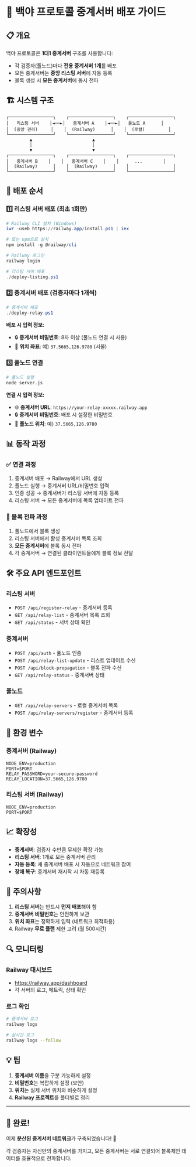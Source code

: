 # 🚀 백야 프로토콜 중계서버 배포 가이드

## 📋 개요

백야 프로토콜은 **1대1 중계서버** 구조를 사용합니다:
- 각 검증자(풀노드)마다 **전용 중계서버 1개**를 배포
- 모든 중계서버는 **중앙 리스팅 서버**에 자동 등록
- 블록 생성 시 **모든 중계서버**에 동시 전파

## 🏗️ 시스템 구조

```
┌─────────────────┐    ┌─────────────────┐    ┌─────────────────┐
│   리스팅 서버    │◄──►│   중계서버 A    │◄──►│   풀노드 A      │
│  (중앙 관리)     │    │  (Railway)      │    │  (로컬)         │
└─────────────────┘    └─────────────────┘    └─────────────────┘
         ▲                       ▲
         │                       │
         ▼                       ▼
┌─────────────────┐    ┌─────────────────┐    ┌─────────────────┐
│   중계서버 B    │    │   중계서버 C    │    │      ...        │
│  (Railway)      │    │  (Railway)      │    │                 │
└─────────────────┘    └─────────────────┘    └─────────────────┘
```

## 🚀 배포 순서

### 1️⃣ 리스팅 서버 배포 (최초 1회만)

```powershell
# Railway CLI 설치 (Windows)
iwr -useb https://railway.app/install.ps1 | iex

# 또는 npm으로 설치
npm install -g @railway/cli

# Railway 로그인
railway login

# 리스팅 서버 배포
./deploy-listing.ps1
```

### 2️⃣ 중계서버 배포 (검증자마다 1개씩)

```powershell
# 중계서버 배포
./deploy-relay.ps1
```

**배포 시 입력 정보:**
- 🔒 **중계서버 비밀번호**: 8자 이상 (풀노드 연결 시 사용)
- 📍 **위치 좌표**: 예) `37.5665,126.9780` (서울)

### 3️⃣ 풀노드 연결

```bash
# 풀노드 실행
node server.js
```

**연결 시 입력 정보:**
- 🌐 **중계서버 URL**: `https://your-relay-xxxxx.railway.app`
- 🔒 **중계서버 비밀번호**: 배포 시 설정한 비밀번호
- 📍 **풀노드 위치**: 예) `37.5665,126.9780`

## 📊 동작 과정

### ✅ 연결 과정
1. 중계서버 배포 → Railway에서 URL 생성
2. 풀노드 실행 → 중계서버 URL/비밀번호 입력
3. 인증 성공 → 중계서버가 리스팅 서버에 자동 등록
4. 리스팅 서버 → 모든 중계서버에 목록 업데이트 전파

### 🔄 블록 전파 과정
1. 풀노드에서 블록 생성
2. 리스팅 서버에서 활성 중계서버 목록 조회
3. **모든 중계서버**에 블록 동시 전파
4. 각 중계서버 → 연결된 클라이언트들에게 블록 정보 전달

## 🛠️ 주요 API 엔드포인트

### 리스팅 서버
- `POST /api/register-relay` - 중계서버 등록
- `GET /api/relay-list` - 중계서버 목록 조회
- `GET /api/status` - 서버 상태 확인

### 중계서버
- `POST /api/auth` - 풀노드 인증
- `POST /api/relay-list-update` - 리스트 업데이트 수신
- `POST /api/block-propagation` - 블록 전파 수신
- `GET /api/relay-status` - 중계서버 상태

### 풀노드
- `GET /api/relay-servers` - 로컬 중계서버 목록
- `POST /api/relay-servers/register` - 중계서버 등록

## 🔧 환경 변수

### 중계서버 (Railway)
```env
NODE_ENV=production
PORT=$PORT
RELAY_PASSWORD=your-secure-password
RELAY_LOCATION=37.5665,126.9780
```

### 리스팅 서버 (Railway)
```env
NODE_ENV=production
PORT=$PORT
```

## 📈 확장성

- **중계서버**: 검증자 수만큼 무제한 확장 가능
- **리스팅 서버**: 1개로 모든 중계서버 관리
- **자동 등록**: 새 중계서버 배포 시 자동으로 네트워크 참여
- **장애 복구**: 중계서버 재시작 시 자동 재등록

## 🚨 주의사항

1. **리스팅 서버**는 반드시 **먼저 배포**해야 함
2. **중계서버 비밀번호**는 안전하게 보관
3. **위치 좌표**는 정확하게 입력 (네트워크 최적화용)
4. Railway **무료 플랜** 제한 고려 (월 500시간)

## 🔍 모니터링

### Railway 대시보드
- https://railway.app/dashboard
- 각 서버의 로그, 메트릭, 상태 확인

### 로그 확인
```bash
# 중계서버 로그
railway logs

# 실시간 로그
railway logs --follow
```

## 💡 팁

1. **중계서버 이름**을 구분 가능하게 설정
2. **비밀번호**는 복잡하게 설정 (보안)
3. **위치**는 실제 서버 위치와 비슷하게 설정
4. **Railway 프로젝트**를 폴더별로 정리

---

## 🎉 완료!

이제 **분산된 중계서버 네트워크**가 구축되었습니다! 🚀

각 검증자는 자신만의 중계서버를 가지고, 모든 중계서버는 서로 연결되어 블록체인 데이터를 효율적으로 전파합니다.
